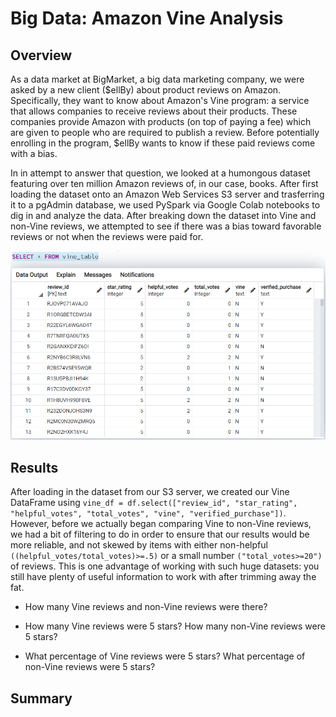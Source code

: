 # Big Data: Amazon Vine Analysis

## Overview

As a data market at BigMarket, a big data marketing company, we were asked by a new client ($ellBy) about product reviews on Amazon.  Specifically, they want to know about Amazon's Vine program: a service that allows companies to receive reviews about their products.  These companies provide Amazon with products (on top of paying a fee) which are given to people who are required to publish a review.  Before potentially enrolling in the program, $ellBy wants to know if these paid reviews come with a bias. 

In in attempt to answer that question, we looked at a humongous dataset featuring over ten million Amazon reviews of, in our case, books.  After first loading the dataset onto an Amazon Web Services S3 server and trasferring it to a pgAdmin database, we used PySpark via Google Colab notebooks to dig in and analyze the data.  After breaking down the dataset into Vine and non-Vine reviews, we attempted to see if there was a bias toward favorable reviews or not when the reviews were paid for.

![Vine DataFrame in pgAdmin](https://github.com/Jeffstr00/Amazon_Vine_Analysis/blob/main/Resources/vine_postgres.png)

## Results

After loading in the dataset from our S3 server, we created our Vine DataFrame using `vine_df = df.select(["review_id", "star_rating", "helpful_votes", "total_votes", "vine", "verified_purchase"])`.  However, before we actually began comparing Vine to non-Vine reviews, we had a bit of filtering to do in order to ensure that our results would be more reliable, and not skewed by items with either non-helpful `((helpful_votes/total_votes)>=.5)` or a small number `("total_votes>=20")` of reviews.  This is one advantage of working with such huge datasets: you still have plenty of useful information to work with after trimming away the fat.  

* How many Vine reviews and non-Vine reviews were there?

* How many Vine reviews were 5 stars?  How many non-Vine reviews were 5 stars?

* What percentage of Vine reviews were 5 stars?  What percentage of non-Vine reviews were 5 stars?

## Summary
